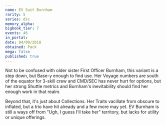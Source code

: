 ```yaml
---
name: EV Suit Burnham
rarity: 5
series: dsc
memory_alpha:
bigbook_tier: 7
events: 46
in_portal:
date: 04/09/2018
obtained: Pack
mega: false
published: true
---
```


Not to be confused with older sister First Officer Burnham, this variant is a step down, but Base-y enough to find use. Her Voyage numbers are south of the equator for 3-skill crew and CMD/SEC has never hurt for options, but her strong Shuttle metrics and Burnham's inevitability should find her enough work in that realm.

Beyond that, it's just about Collections. Her Traits vacillate from obscure to inflated, but a trio have hit already and a few more may yet. EV Burnham is still a ways off from "Ugh, I guess I'll take her" territory, but lacks for utility or unique offerings.
